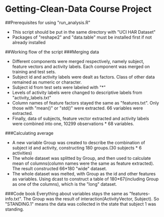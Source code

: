 # Getting-Clean-Data Course Project

##Prerequisites for using "run_analysis.R"
* This script should be put in the same directory with "UCI HAR Dataset"
* Packages of "reshape2" and "data.table" must be installed first if not already installed


##Working flow of the script
###Merging data
* Different components were merged respectively, namely subject, feature vectors and activity labels. Each component was merged on training and test sets.
* Subject id and activity labels were dealt as factors. Class of other data remained as numeric or character.
* Subject id from test sets were labeled with "*"
* Levels of activity labels were changed to descriptive labels from "activity_labels.txt"
* Column names of feature factors stayed the same as "features.txt". Only those with "mean()" or "std()" were extracted. 66 variables were extracted.
* Finally, data of subjects, feature vector extracted and activity labels were combined into one, 10299 observations * 68 variables.

###Calculating average
* A new variable Group was created to describe the combination of subject id and activity, constructing 180 groups.(30 subjects * 6 activities)
* The whole dataset was splitted by Group, and then used to calculate mean of columns(column names were the same as feature extracted). The result constructed 66*180 "wide" dataset.
* The whole dataset was melted, with Group as the id and other features as variables. Using dcast to construct a table of 180*67(including Group as one of the columns), which is the "long" dataset.

###Code book
Everything about variables stays the same as "features-info.txt". 
The Group was the result of interaction(ActivityVector, Subject). So "STANDING.1" means the data was collected in the state that subject 1 was standing. 